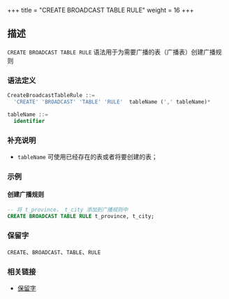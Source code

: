 +++
title = "CREATE BROADCAST TABLE RULE"
weight = 16
+++

## 描述

`CREATE BROADCAST TABLE RULE` 语法用于为需要广播的表（广播表）创建广播规则

### 语法定义

```sql
CreateBroadcastTableRule ::=
  'CREATE' 'BROADCAST' 'TABLE' 'RULE'  tableName (',' tableName)* 

tableName ::=
  identifier
```

### 补充说明

- `tableName` 可使用已经存在的表或者将要创建的表；

### 示例

#### 创建广播规则

```sql
-- 将 t_province， t_city 添加到广播规则中 
CREATE BROADCAST TABLE RULE t_province, t_city;
```

### 保留字

`CREATE`、`BROADCAST`、`TABLE`、`RULE`

### 相关链接

- [保留字](/cn/reference/distsql/syntax/reserved-word/)